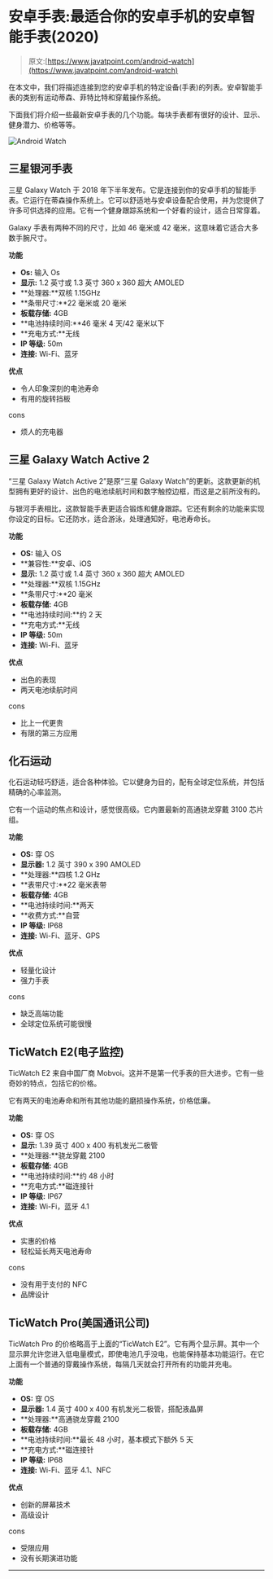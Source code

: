 # 安卓手表:最适合你的安卓手机的安卓智能手表(2020)

> 原文:[https://www.javatpoint.com/android-watch](https://www.javatpoint.com/android-watch)

在本文中，我们将描述连接到您的安卓手机的特定设备(手表)的列表。安卓智能手表的类别有运动蒂森、菲特比特和穿戴操作系统。

下面我们将介绍一些最新安卓手表的几个功能。每块手表都有很好的设计、显示、健身潜力、价格等等。

![Android Watch](../Images/1f7f1fbfea756d805b2708a6522cd366.png)

## 三星银河手表

三星 Galaxy Watch 于 2018 年下半年发布。它是连接到你的安卓手机的智能手表。它运行在蒂森操作系统上。它可以舒适地与安卓设备配合使用，并为您提供了许多可供选择的应用。它有一个健身跟踪系统和一个好看的设计，适合日常穿着。

Galaxy 手表有两种不同的尺寸，比如 46 毫米或 42 毫米，这意味着它适合大多数手腕尺寸。

**功能**

*   **Os:** 输入 Os
*   **显示:** 1.2 英寸或 1.3 英寸 360 x 360 超大 AMOLED
*   **处理器:**双核 1.15GHz
*   **条带尺寸:**22 毫米或 20 毫米
*   **板载存储:** 4GB
*   **电池持续时间:**46 毫米 4 天/42 毫米以下
*   **充电方式:**无线
*   **IP 等级:** 50m
*   **连接:** Wi-Fi、蓝牙

**优点**

*   令人印象深刻的电池寿命
*   有用的旋转挡板

cons

*   烦人的充电器

## 三星 Galaxy Watch Active 2

“三星 Galaxy Watch Active 2”是原“三星 Galaxy Watch”的更新。这款更新的机型拥有更好的设计、出色的电池续航时间和数字触控边框，而这是之前所没有的。

与银河手表相比，这款智能手表更适合锻炼和健身跟踪。它还有剩余的功能来实现你设定的目标。它还防水，适合游泳，处理通知好，电池寿命长。

**功能**

*   **OS:** 输入 OS
*   **兼容性:**安卓、iOS
*   **显示:** 1.2 英寸或 1.4 英寸 360 x 360 超大 AMOLED
*   **处理器:**双核 1.15GHz
*   **条带尺寸:**20 毫米
*   **板载存储:** 4GB
*   **电池持续时间:**约 2 天
*   **充电方式:**无线
*   **IP 等级:** 50m
*   **连接:** Wi-Fi、蓝牙

**优点**

*   出色的表现
*   两天电池续航时间

cons

*   比上一代更贵
*   有限的第三方应用

## 化石运动

化石运动轻巧舒适，适合各种体验。它以健身为目的，配有全球定位系统，并包括精确的心率监测。

它有一个运动的焦点和设计，感觉很高级。它内置最新的高通骁龙穿戴 3100 芯片组。

**功能**

*   **OS:** 穿 OS
*   **显示器:** 1.2 英寸 390 x 390 AMOLED
*   **处理器:**四核 1.2 GHz
*   **表带尺寸:**22 毫米表带
*   **板载存储:** 4GB
*   **电池持续时间:**两天
*   **收费方式:**自营
*   **IP 等级:** IP68
*   **连接:** Wi-Fi、蓝牙、GPS

**优点**

*   轻量化设计
*   强力手表

cons

*   缺乏高端功能
*   全球定位系统可能很慢

## TicWatch E2(电子监控)

TicWatch E2 来自中国厂商 Mobvoi。这并不是第一代手表的巨大进步。它有一些奇妙的特点，包括它的价格。

它有两天的电池寿命和所有其他功能的磨损操作系统，价格低廉。

**功能**

*   **OS:** 穿 OS
*   **显示:** 1.39 英寸 400 x 400 有机发光二极管
*   **处理器:**骁龙穿戴 2100
*   **板载存储:** 4GB
*   **电池持续时间:**约 48 小时
*   **充电方式:**磁连接针
*   **IP 等级:** IP67
*   **连接:** Wi-Fi，蓝牙 4.1

**优点**

*   实惠的价格
*   轻松延长两天电池寿命

cons

*   没有用于支付的 NFC
*   品牌设计

## TicWatch Pro(美国通讯公司)

TicWatch Pro 的价格略高于上面的“TicWatch E2”。它有两个显示屏。其中一个显示屏允许您进入低电量模式，即使电池几乎没电，也能保持基本功能运行。在它上面有一个普通的穿戴操作系统，每隔几天就会打开所有的功能并充电。

**功能**

*   **OS:** 穿 OS
*   **显示器:** 1.4 英寸 400 x 400 有机发光二极管，搭配液晶屏
*   **处理器:**高通骁龙穿戴 2100
*   **板载存储:** 4GB
*   **电池持续时间:**最长 48 小时，基本模式下额外 5 天
*   **充电方式:**磁连接针
*   **IP 等级:** IP68
*   **连接:** Wi-Fi、蓝牙 4.1、NFC

**优点**

*   创新的屏幕技术
*   高级设计

cons

*   受限应用
*   没有长期演进功能

* * *